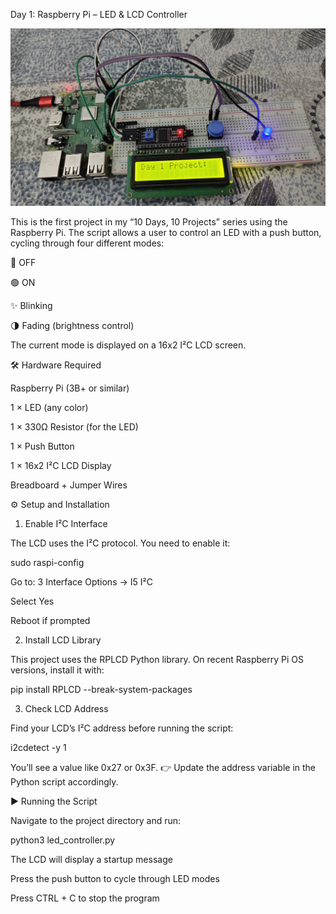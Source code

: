 Day 1: Raspberry Pi – LED & LCD Controller

![LED_Controller](Day1_LED_Controller.jpg)

This is the first project in my “10 Days, 10 Projects” series using the Raspberry Pi.
The script allows a user to control an LED with a push button, cycling through four different modes:

🔴 OFF

🟢 ON

✨ Blinking

🌗 Fading (brightness control)

The current mode is displayed on a 16x2 I²C LCD screen.

🛠️ Hardware Required

Raspberry Pi (3B+ or similar)

1 × LED (any color)

1 × 330Ω Resistor (for the LED)

1 × Push Button

1 × 16x2 I²C LCD Display

Breadboard + Jumper Wires

⚙️ Setup and Installation
1. Enable I²C Interface

The LCD uses the I²C protocol. You need to enable it:

sudo raspi-config

Go to: 3 Interface Options → I5 I²C

Select Yes

Reboot if prompted

2. Install LCD Library

This project uses the RPLCD Python library.
On recent Raspberry Pi OS versions, install it with:

pip install RPLCD --break-system-packages

3. Check LCD Address

Find your LCD’s I²C address before running the script:

i2cdetect -y 1


You’ll see a value like 0x27 or 0x3F.
👉 Update the address variable in the Python script accordingly.

▶️ Running the Script

Navigate to the project directory and run:

python3 led_controller.py


The LCD will display a startup message

Press the push button to cycle through LED modes

Press CTRL + C to stop the program
